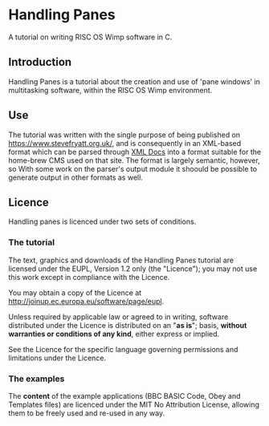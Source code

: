 Handling Panes
==============

A tutorial on writing RISC OS Wimp software in C.


Introduction
------------

Handling Panes is a tutorial about the creation and use of 'pane windows' in multitasking software, within the RISC OS Wimp environment.


Use
---

The tutorial was written with the single purpose of being published on <https://www.stevefryatt.org.uk/>, and is consequently in an XML-based format which can be parsed through [XML Docs](https://www.github.com/steve-fryatt/xml-docs) into a format suitable for the home-brew CMS used on that site. The format is largely semantic, however, so With some work on the parser's output module it shoould be possible to generate output in other formats as well.


Licence
-------

Handling panes is licenced under two sets of conditions.

### The tutorial

The text, graphics and downloads of the Handling Panes tutorial are licensed under the EUPL, Version 1.2 only (the "Licence"); you may not use this work except in compliance with the Licence.

You may obtain a copy of the Licence at <http://joinup.ec.europa.eu/software/page/eupl>.

Unless required by applicable law or agreed to in writing, software distributed under the Licence is distributed on an "**as is**"; basis, **without warranties or conditions of any kind**, either express or implied.

See the Licence for the specific language governing permissions and limitations under the Licence.

### The examples

The **content** of the example applications (BBC BASIC Code, Obey and Templates files) are licenced under the MIT No Attribution License, allowing them to be freely used and re-used in any way.